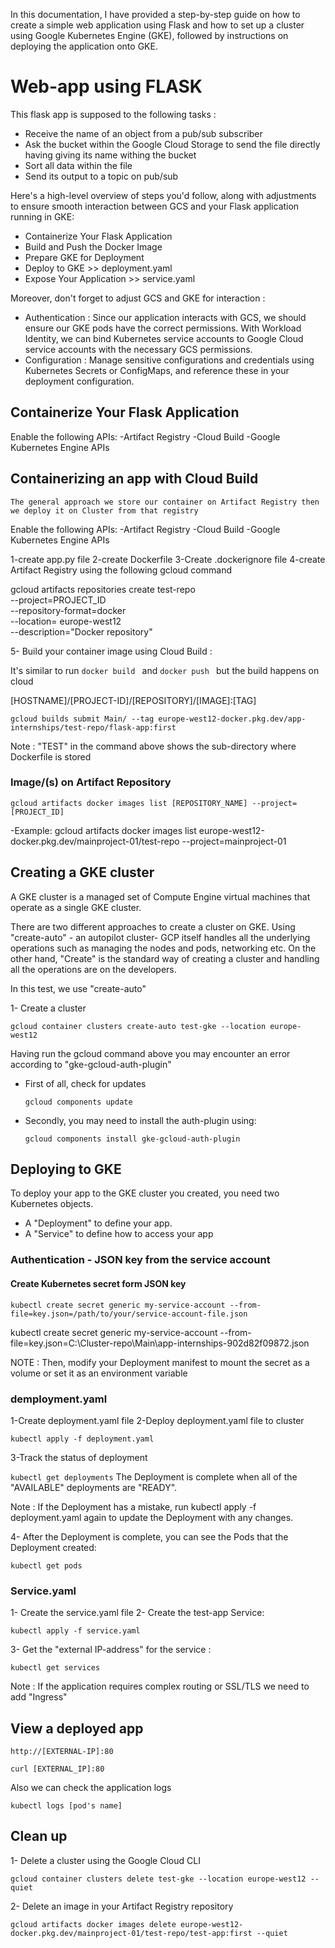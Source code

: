 In this documentation, I have provided a step-by-step guide on how to create a simple web application using Flask and how to set up a cluster using Google Kubernetes Engine (GKE), followed by instructions on deploying the application onto GKE.

# Web-app using FLASK 
This flask app is supposed to the following tasks :
    
- Receive the name of an object from a pub/sub subscriber
- Ask the bucket within the Google Cloud Storage to send the file directly having giving its name withing the bucket 
- Sort all data within the file
- Send its output to a topic on pub/sub
 
 
 Here's a high-level overview of steps you'd follow, along with adjustments to ensure smooth interaction between GCS and your Flask application running in GKE:
- Containerize Your Flask Application
- Build and Push the Docker Image
- Prepare GKE for Deployment
- Deploy to GKE >> deployment.yaml
- Expose Your Application >> service.yaml

Moreover, don't forget to adjust GCS and GKE for interaction :
- Authentication :
        Since our application interacts with GCS, we should ensure our GKE pods have the correct permissions. With Workload Identity, we can bind Kubernetes service accounts to Google Cloud service accounts with the necessary GCS permissions.
- Configuration :
        Manage sensitive configurations and credentials using Kubernetes Secrets or ConfigMaps, and reference these in your deployment configuration.
## Containerize Your Flask Application

Enable the following APIs:
-Artifact Registry
-Cloud Build
-Google Kubernetes Engine APIs


## Containerizing an app with Cloud Build

```The general approach we store our container on Artifact Registry then we deploy it on Cluster from that registry ```

Enable the following APIs:
-Artifact Registry
-Cloud Build
-Google Kubernetes Engine APIs

1-create app.py file
2-create Dockerfile
3-Create .dockerignore file
4-create Artifact Registry using the following gcloud command

gcloud artifacts repositories create test-repo \
    --project=PROJECT_ID \
    --repository-format=docker \
    --location= europe-west12 \
    --description="Docker repository"

5- Build your container image using Cloud Build :

It's similar to run ```docker build ``` and ```docker push ``` but the build happens on cloud



[HOSTNAME]/[PROJECT-ID]/[REPOSITORY]/[IMAGE]:[TAG]

```gcloud builds submit Main/ --tag europe-west12-docker.pkg.dev/app-internships/test-repo/flask-app:first```

Note : "TEST" in the command above shows the sub-directory where Dockerfile is stored

### Image/(s) on Artifact Repository 

```gcloud artifacts docker images list [REPOSITORY_NAME] --project=[PROJECT_ID]```

-Example:
 gcloud artifacts docker images list europe-west12-docker.pkg.dev/mainproject-01/test-repo --project=mainproject-01

## Creating a GKE cluster

A GKE cluster is a managed set of Compute Engine virtual machines that operate as a single GKE cluster.

There are two different approaches to create a cluster on GKE. Using "create-auto" - an autopilot cluster- GCP itself handles all the underlying operations such as managing the nodes and pods, networking etc. On the other hand, "Create" is the standard way of creating a cluster and handling all the operations are on the developers.

In this test, we use "create-auto" 

1- Create a cluster

```gcloud container clusters create-auto test-gke --location europe-west12```

Having run the gcloud command above you may encounter an error according to "gke-gcloud-auth-plugin"
- First of all, check for updates
  
  ```gcloud components update ```

- Secondly, you may need to install the auth-plugin using: 
  
  ```gcloud components install gke-gcloud-auth-plugin```


## Deploying to GKE

To deploy your app to the GKE cluster you created, you need two Kubernetes objects.

- A "Deployment" to define your app.
- A "Service" to define how to access your app

### Authentication - JSON key from the service account 

#### Create Kubernetes secret form JSON key

```kubectl create secret generic my-service-account --from-file=key.json=/path/to/your/service-account-file.json ```

kubectl create secret generic my-service-account --from-file=key.json=C:\Cluster-repo\Main\app-internships-902d82f09872.json

NOTE : 
        Then, modify your Deployment manifest to mount the secret as a volume or set it as an environment variable

### demployment.yaml

1-Create deployment.yaml file 
2-Deploy deployment.yaml file to cluster
 
  ```kubectl apply -f deployment.yaml```

3-Track the status of deployment

```kubectl get deployments```
The Deployment is complete when all of the "AVAILABLE" deployments are "READY".

Note : If the Deployment has a mistake, run kubectl apply -f deployment.yaml again to update the Deployment with any changes.

4- After the Deployment is complete, you can see the Pods that the Deployment created:

```kubectl get pods```

### Service.yaml

1- Create the service.yaml file
2- Create the test-app Service:

  ```kubectl apply -f service.yaml```

3- Get the "external IP-address" for the service : 

  ```kubectl get services```

Note : If the application requires complex routing or SSL/TLS we need to add "Ingress"

## View a deployed app

 ```http://[EXTERNAL-IP]:80```

 ```curl [EXTERNAL_IP]:80```

 Also we can check the application logs 

 ```kubectl logs [pod's name]```

## Clean up

1- Delete a cluster using the Google Cloud CLI

```gcloud container clusters delete test-gke --location europe-west12 --quiet```

2-  Delete an image in your Artifact Registry repository

```gcloud artifacts docker images delete europe-west12-docker.pkg.dev/mainproject-01/test-repo/test-app:first --quiet```